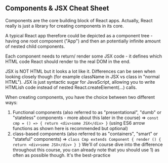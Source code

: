  ## Components & JSX Cheat Sheet
 
Components are the core building block of React apps. Actually, React really is just a library for creating components in its core.

A typical React app therefore could be depicted as a component tree - having one root component ("App") and then an potentially infinite amount of nested child components.

Each component needs to return/ render some JSX code - it defines which HTML code React should render to the real DOM in the end.

JSX is NOT HTML but it looks a lot like it. Differences can be seen when looking closely though (for example className in JSX vs class in "normal HTML"). JSX is just syntactic sugar for JavaScript, allowing you to write HTMLish code instead of nested React.createElement(...) calls.

When creating components, you have the choice between two different ways:

1. Functional components (also referred to as "presentational", "dumb" or "stateless" components - more about this later in the course) => `const cmp = () => { return <div>some JSX</div> }` (using ES6 arrow functions as shown here is recommended but optional)
2. class-based components (also referred to as "containers", "smart" or "stateful" components) => `class Cmp extends Component { render () { return <div>some JSX</div> } }`
We'll of course dive into the difference throughout this course, you can already note that you should use 1) as often as possible though. It's the best-practice
